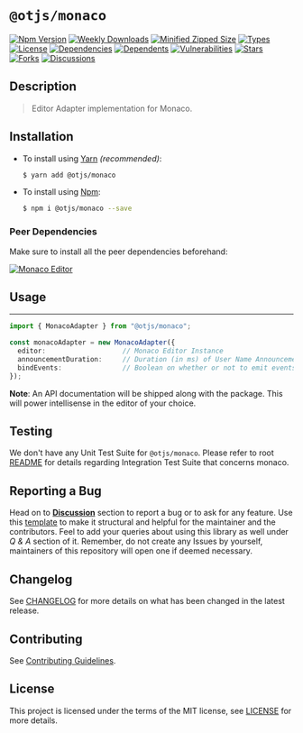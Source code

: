 # `@otjs/monaco`

[![Npm Version](https://img.shields.io/npm/v/@otjs/monaco?style=for-the-badge)](https://www.npmjs.com/package/@otjs/monaco)
[![Weekly Downloads](https://img.shields.io/npm/dw/@otjs/monaco?style=for-the-badge)](https://www.npmjs.com/package/@otjs/monaco)
[![Minified Zipped Size](https://img.shields.io/bundlephobia/minzip/@otjs/monaco?style=for-the-badge)](https://www.npmjs.com/package/@otjs/monaco)
[![Types](https://img.shields.io/npm/types/@otjs/monaco?style=for-the-badge)](https://www.npmjs.com/package/@otjs/monaco)
[![License](https://img.shields.io/npm/l/@otjs/monaco?style=for-the-badge)](https://github.com/Progyan1997/Operational-Transformation/blob/main/packages/monaco/LICENSE)
[![Dependencies](https://img.shields.io/librariesio/release/npm/@otjs/monaco?style=for-the-badge)](https://www.npmjs.com/package/@otjs/monaco)
[![Dependents](https://img.shields.io/librariesio/dependents/npm/@otjs/monaco?style=for-the-badge)](https://www.npmjs.com/package/@otjs/monaco)
[![Vulnerabilities](https://img.shields.io/snyk/vulnerabilities/npm/@otjs/monaco?style=for-the-badge)](https://github.com/Progyan1997/Operational-Transformation/blob/main/.github/SECURITY.md)
[![Stars](https://img.shields.io/github/stars/Progyan1997/Operational-Transformation?style=for-the-badge)](https://github.com/Progyan1997/Operational-Transformation)
[![Forks](https://img.shields.io/github/forks/Progyan1997/Operational-Transformation?style=for-the-badge)](https://github.com/Progyan1997/Operational-Transformation)
[![Discussions](https://img.shields.io/github/discussions/Progyan1997/Operational-Transformation?style=for-the-badge)](https://github.com/Progyan1997/Operational-Transformation/discussions)

## Description

> Editor Adapter implementation for Monaco.

## Installation

- To install using [Yarn](https://yarnpkg.com) _(recommended)_:

  ```sh
  $ yarn add @otjs/monaco
  ```

- To install using [Npm](https://www.npmjs.com):

  ```sh
  $ npm i @otjs/monaco --save
  ```

### Peer Dependencies

Make sure to install all the peer dependencies beforehand:

[![Monaco Editor](https://img.shields.io/npm/dependency-version/@otjs/firebase-monaco/peer/monaco-editor?style=for-the-badge)](https://microsoft.github.io/monaco-editor)

## Usage

---

```ts
import { MonacoAdapter } from "@otjs/monaco";

const monacoAdapter = new MonacoAdapter({
  editor:                   // Monaco Editor Instance
  announcementDuration:     // Duration (in ms) of User Name Announcement beside Cursor (optional)
  bindEvents:               // Boolean on whether or not to emit events from Adapter (optional)
});
```

**Note**: An API documentation will be shipped along with the package. This will power intellisense in the editor of your choice.

## Testing

We don't have any Unit Test Suite for `@otjs/monaco`. Please refer to root [README](https://github.com/Progyan1997/Operational-Transformation/blob/main/README.md) for details regarding Integration Test Suite that concerns monaco.

## Reporting a Bug

Head on to [**Discussion**](https://github.com/Progyan1997/Operational-Transformation/discussions) section to report a bug or to ask for any feature. Use this [template](https://github.com/Progyan1997/Operational-Transformation/discussions/30) to make it structural and helpful for the maintainer and the contributors. Feel to add your queries about using this library as well under _Q & A_ section of it. Remember, do not create any Issues by yourself, maintainers of this repository will open one if deemed necessary.

## Changelog

See [CHANGELOG](https://github.com/Progyan1997/Operational-Transformation/blob/main/CHANGELOG.md) for more details on what has been changed in the latest release.

## Contributing

See [Contributing Guidelines](https://github.com/Progyan1997/Operational-Transformation/blob/main/.github/CONTRIBUTING.md).

## License

This project is licensed under the terms of the MIT license, see [LICENSE](https://github.com/Progyan1997/Operational-Transformation/blob/main/packages/monaco/LICENSE) for more details.

